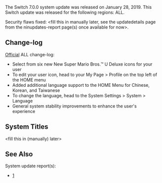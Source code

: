 The Switch 7.0.0 system update was released on January 28, 2019. This
Switch update was released for the following regions: ALL.

Security flaws fixed: \<fill this in manually later, see the
updatedetails page from the ninupdates-report page(s) once available for
now\>.

## Change-log

[Official](https://en-americas-support.nintendo.com/app/answers/detail/a_id/22525/p/897)
ALL change-log:

  - Select from six new New Super Mario Bros.™ U Deluxe icons for your
    user
  - To edit your user icon, head to your My Page \> Profile on the top
    left of the HOME menu
  - Added additional language support to the HOME Menu for Chinese,
    Korean, and Taiwanese
  - To change the language, head to the System Settings \> System \>
    Language
  - General system stability improvements to enhance the user's
    experience

## System Titles

\<fill this in (manually) later\>

## See Also

System update
    report(s):

  - [1](https://yls8.mtheall.com/ninupdates/reports.php?date=01-28-19_07-05-12&sys=hac)
